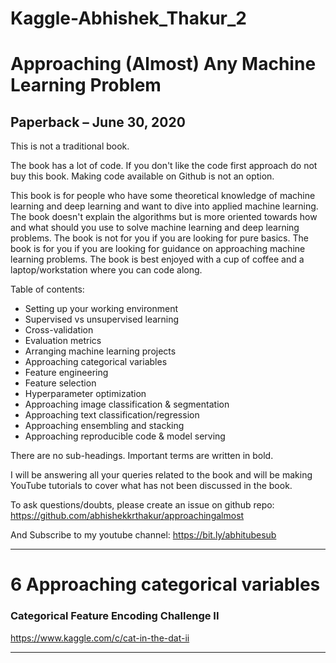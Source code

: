 # Kaggle-Abhishek_Thakur_2
# Approaching (Almost) Any Machine Learning Problem

## Paperback – June 30, 2020

This is not a traditional book.

The book has a lot of code. If you don't like the code first approach do not buy this book. Making code available on Github is not an option.

This book is for people who have some theoretical knowledge of machine learning and deep learning and want to dive into applied machine learning. The book doesn't explain the algorithms but is more oriented towards how and what should you use to solve machine learning and deep learning problems. The book is not for you if you are looking for pure basics. The book is for you if you are looking for guidance on approaching machine learning problems. The book is best enjoyed with a cup of coffee and a laptop/workstation where you can code along.

Table of contents:
- Setting up your working environment
- Supervised vs unsupervised learning
- Cross-validation
- Evaluation metrics
- Arranging machine learning projects
- Approaching categorical variables
- Feature engineering
- Feature selection
- Hyperparameter optimization
- Approaching image classification & segmentation
- Approaching text classification/regression
- Approaching ensembling and stacking
- Approaching reproducible code & model serving

There are no sub-headings. Important terms are written in bold.

I will be answering all your queries related to the book and will be making YouTube tutorials to cover what has not been discussed in the book. 

To ask questions/doubts, please create an issue on github repo: https://github.com/abhishekkrthakur/approachingalmost

And Subscribe to my youtube channel: https://bit.ly/abhitubesub


-------

# 6 Approaching categorical variables


### Categorical Feature Encoding Challenge II
https://www.kaggle.com/c/cat-in-the-dat-ii


-------



